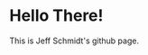 <!DOCTYPE html>
<html lang="en">
<head>
    <meta charset="UTF-8">
    <meta name="viewport" content="width=device-width, initial-scale=1.0">
    <title>Document</title>
</head>
<h1>Hello There!</h1>
<body>
    <p>This is Jeff Schmidt's github page.</p>
</body>
</html>
